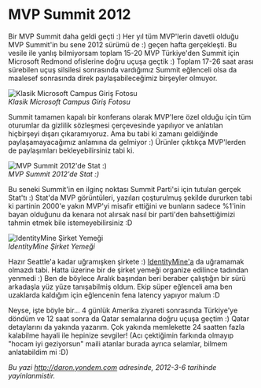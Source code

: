 # MVP Summit 2012 

Bir MVP Summit daha geldi geçti :) Her yıl tüm MVP'lerin davetli olduğu
MVP Summit'in bu sene 2012 sürümü de :) geçen hafta gerçekleşti. Bu
vesile ile yanlış bilmiyorsam toplam 15-20 MVP Türkiye'den Summit için
Microsoft Redmond ofislerine doğru uçuşa geçtik :) Toplam 17-26 saat
arası sürebilen uçuş silsilesi sonrasında vardığımız Summit eğlenceli
olsa da maalesef sonrasında direk paylaşabileceğimiz birşeyler olmuyor.

![Klasik Microsoft Campus Giriş
Fotosu](media/MVP_Summit_2012/summit_1.jpg)\
*Klasik Microsoft Campus Giriş Fotosu*

Summit tamamen kapalı bir konferans olarak MVP'lere özel olduğu için tüm
oturumlar da gizlilik sözleşmesi çerçevesinde yapılıyor ve anlatılan
hiçbirşeyi dışarı çıkaramıyoruz. Ama bu tabi ki zamanı geldiğinde
paylaşamayacağımız anlamına da gelmiyor :) Ürünler çıktıkça MVP'lerden
de paylaşımları bekleyebilirsiniz tabi ki.

![MVP Summit 2012'de Stat
:)](media/MVP_Summit_2012/summit_2.jpg)\
*MVP Summit 2012'de Stat :)*

Bu seneki Summit'in en ilginç noktası Summit Parti'si için tutulan
gerçek Stat'tı :) Stat'da MVP görüntüleri, yazıları çoşturulmuş şekilde
dururken tabi ki partinin 2000'e yakın MVP'yi misafir ettiğini ve
bunların sadece %1'inin bayan olduğunu da kenara not alırsak nasıl bir
parti'den bahsettiğimizi tahmin etmek bile istemeyebilirsiniz :D

![IdentityMine Şirket
Yemeği](media/MVP_Summit_2012/idm_company_dinner.jpg)\
*IdentityMine Şirket Yemeği*

Hazır Seattle'a kadar uğramışken şirkete :)
[IdentityMine'a](http://daron.yondem.com/tr/post/IdentityMine_daki_yeni_gorevim)
da uğramamak olmazdı tabi. Hatta üzerine bir de şirket yemeği organize
edilince tadından yenmedi :) Ben de böylece Aralık başından beri beraber
çalıştığın bir sürü arkadaşla yüz yüze tanışabilmiş oldum. Ekip süper
eğlenceli ama ben uzaklarda kaldığım için eğlencenin fena latency
yapıyor malum :D

Neyse, işte böyle bir... 4 günlük Amerika ziyareti sonrasında Türkiye'ye
döndüm ve 12 saat sonra da Qatar semalarına doğru uçuşa geçtim :) Qatar
detaylarını da yakında yazarım. Çok yakında memlekette 24 saatten fazla
kalabilme hayali ile hepinize sevgiler! (Acı çektiğimin farkında olmayıp
"hocam iyi geziyorsun" maili atanlar burada ayrıca selamlar, bilmem
anlatabildim mi :D)


*Bu yazi http://daron.yondem.com adresinde, 2012-3-6 tarihinde yayinlanmistir.*